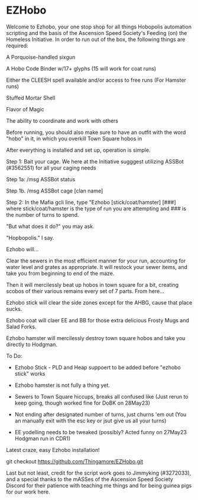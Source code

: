 # EZHobo
Welcome to Ezhobo, your one stop shop for all things Hobopolis automation scripting and the basis of the Ascension Speed Society's Feeding (on) the Homeless Initiative. In order to run out of the box, the following things are required:

A Porquoise-handled sixgun

A Hobo Code Binder w/17+ glyphs (15 will work for coat runs)

Either the CLEESH spell available and/or access to free runs (For Hamster runs)

Stuffed Mortar Shell

Flavor of Magic

The ability to coordinate and work with others


Before running, you should also make sure to have an outfit with the word "hobo" in it, in which you overkill Town Square hobos in


After everything is installed and set up, operation is simple. 


Step 1: Bait your cage. We here at the Initiative sugggest utilizing ASSBot (#3562551) for all your caging needs

  Step 1a: /msg ASSBot status

  Step 1b. /msg ASSBot cage [clan name]

Step 2: In the Mafia gcli line, type "Ezhobo [stick/coat/hamster] [###] where stick/coat/hamster is the type of run you are attempting and ### is the number of turns to spend.


"But what does it do?" you may ask. 

"Hopbopolis." I say.

Ezhobo will...

Clear the sewers in the most efficient manner for your run, accounting for water level and grates as appropriate. It will restock your sewer items, and take you from beginning to end of the maze.

Then it will mercilessly beat up hobos in town square for a bit, creating scobos of their various remains every set of 7 parts. From here...

Ezhobo stick will clear the side zones except for the AHBG, cause that place sucks.

Ezhobo coat will claer EE and BB for those extra delicious Frosty Mugs and Salad Forks.

Ezhobo hamster will mercilessly destroy town square hobos and take you directly to Hodgman. 


To Do:

- Ezhobo Stick - PLD and Heap suppoert to be added before "ezhobo stick" works

- Ezhobo hamster is not fully a thing yet. 

- Sewers to Town Square hiccups, breaks all confused like (Just rerun to keep going, though worked fine for DoBK on 28May23)

- Not ending after designated number of turns, just churns 'em out (You an manually exit with the esc key or jsut give us all your turns)

- EE yodelling needs to be tweaked (possibly? Acted funny on 27May23 Hodgman run in CDR1)
 

Latest craze, easy Ezhobo installation!


git checkout https://github.com/Thingamore/EZHobo.git

Last but not least, credit for the script work goes to Jimmyking (#3272033), and a special thanks to the mASSes of the Ascension Speed Society Discord for their patience with teaching me things and for being guinea pigs for our work here.



